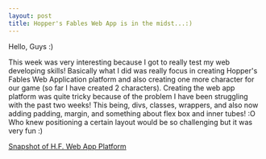 ```yaml
---
layout: post
title: Hopper's Fables Web App is in the midst...:)
---
```


Hello, Guys :)

This week was very interesting because I got to really test my web developing skills! Basically what I did was really focus in creating 
Hopper's Fables Web Application platform and also creating one more character for our game (so far I have created 2 characters). Creating 
the web app platform was quite tricky because of the problem I have been struggling with the past two weeks! This being, divs, classes, 
wrappers, and also now adding padding, margin, and something about flex box and inner tubes! :O Who knew positioning a certain layout 
would be so challenging but it was very fun :)


[Snapshot of H.F. Web App Platform](https://www.flickr.com/photos/152515268@N06/shares/ecmc27)



